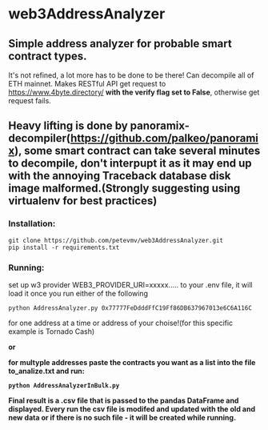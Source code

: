 # web3AddressAnalyzer

## Simple address analyzer for probable smart contract types.
It's not refined, a lot more has to be done to be there!
Can decompile all of ETH mainnet.
Makes RESTful API get request to https://www.4byte.directory/ **with the verify flag set to False**, otherwise get request fails.

## Heavy lifting is done by panoramix-decompiler(https://github.com/palkeo/panoramix), some smart contract can take several minutes to decompile, don't interpupt it as it may end up with the annoying Traceback database disk image malformed.(Strongly suggesting using virtualenv for best practices)


### Installation:
```
git clone https://github.com/petevmv/web3AddressAnalyzer.git
pip install -r requirements.txt
```


### Running:
set up w3 provider WEB3_PROVIDER_URI=xxxxx..... to your .env file, it will load it once you run either of the following 
```
python AddressAnalyzer.py 0x77777FeDdddFfC19Ff86DB637967013e6C6A116C
```
for one address at a time or address of your choise!(for this specific example is Tornado Cash)

<b>or<b>


for multyple addresses paste the contracts you want as a list into the file to_analize.txt and run:

```
python AddressAnalyzerInBulk.py

```
Final result is a .csv file that is passed to the pandas DataFrame and displayed. Every run the csv file is modifed and updated with the old and new data or if there is no such file - it will be created while running. 


 



